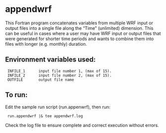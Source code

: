 appendwrf
========

This Fortran program concatenates variables from multiple WRF input or output files into a single file along the “Time” (unlimited) dimension. This can be useful in cases where a user may have WRF input or output files that were generated for shorter time periods and wants to combine them into files with longer (e.g. monthly) duration.

## Environment variables used:

```
 INFILE_1      input file number 1, (max of 15).
 INFILE_2      input file number 2, (max of 15).
 OUTFILE       output file name
```

## To run:
Edit the sample run script (run.appenwrf), then run: 
```
 run.appendwrf |& tee appendwrf.log
```

Check the log file to ensure complete and correct execution without errors.
